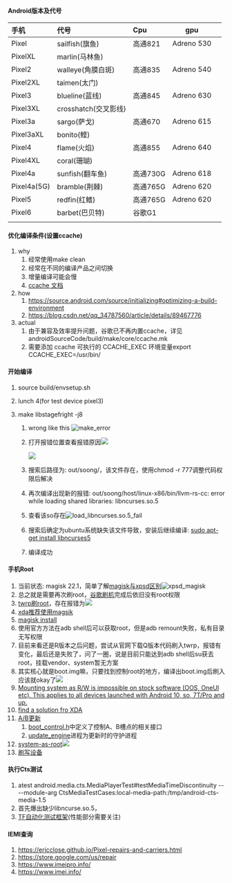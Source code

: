 #### Android版本及代号

| 手机        | 代号                 | Cpu      | gpu        |      |
| :---------- | :------------------- | :------- | ---------- | ---- |
| Pixel       | sailfish(旗鱼)       | 高通821  | Adreno 530 |      |
| PixelXL     | marlin(马林鱼)       |          |            |      |
| Pixel2      | walleye(角膜白斑)    | 高通835  | Adreno 540 |      |
| Pixel2XL    | taimen(太门)         |          |            |      |
| Pixel3      | blueline(蓝线)       | 高通845  | Adreno 630 |      |
| Pixel3XL    | crosshatch(交叉影线) |          |            |      |
| Pixel3a     | sargo(萨戈)          | 高通670  | Adreno 615 |      |
| Pixel3aXL   | bonito(鲣)           |          |            |      |
| Pixel4      | flame(火焰)          | 高通855  | Adreno 640 |      |
| Pixel4XL    | coral(珊瑚)          |          |            |      |
| Pixel4a     | sunfish(翻车鱼)      | 高通730G | Adreno 618 |      |
| Pixel4a(5G) | bramble(荆棘)        | 高通765G | Adreno 620 |      |
| Pixel5      | redfin(红鳍)         | 高通765G | Adreno 620 |      |
| Pixel6      | barbet(巴贝特)       | 谷歌G1   |            |      |
|             |                      |          |            |      |



#### 优化编译条件(设置ccache)

1. why
   1. 经常使用make clean
   2. 经常在不同的编译产品之间切换
   3. 增量编译可能会慢
   4. [ccache 文档](https://ccache.dev/documentation.html)
2. how
   1. https://source.android.com/source/initializing#optimizing-a-build-environment
   2. https://blog.csdn.net/qq_34787560/article/details/89467776
3. actual
   1. 由于兼容及效率提升问题，谷歌已不再内置ccache，详见androidSourceCode/build/make/core/ccache.mk
   2. 需要添加 ccache 可执行的 CCACHE_EXEC 环境变量export CCACHE_EXEC=/usr/bin/

#### 开始编译

1. source build/envsetup.sh

2. lunch 4(for test device pixel3)

3. make libstagefright -j8

   1. wrong  like this ![make_error](/home/youmehe/screenPrint/make_error.png)

   2. 打开报错位置查看报错原因![](/home/youmehe/screenPrint/dex_wrong.png)

      ![](/home/youmehe/screenPrint/dex_path.png)

   3. 搜索后路径为: out/soong/，该文件存在，使用chmod -r 777调整代码权限后解决

   4. 再次编译出现新的报错:  out/soong/host/linux-x86/bin/llvm-rs-cc: error while loading shared libraries: libncurses.so.5

   5. 查看该so存在![load_libncurses.so.5_fail](/home/youmehe/screenPrint/load_libncurses.so.5_fail.png)

   6. 搜索后确定为ubuntu系统缺失该文件导致，安装后继续编译:  [sudo apt-get install libncurses5](https://blog.csdn.net/druieam/article/details/106818875)

   7. 编译成功


#### 手机Root

1. 当前状态: magisk 22.1，简单了解[magisk与xpsd区别](https://sspai.com/post/53043/)![xpsd_magisk](/home/youmehe/screenPrint/xpsd_magisk.png)
2. 总之就是需要再次刷root，[谷歌刷机](https://www.jianshu.com/p/1f4a2b18246a)完成后依旧没有root权限
3. [twrp刷root](https://twrp.me/google/googlepixel3.html)，存在报错为![](/home/youmehe/screenPrint/fastboot_root_failed.png)
4. [xda推荐使用magsik](https://www.xda-developers.com/google-pixel-3-unlock-bootloader-root-magisk/)
5. [magisk install](https://topjohnwu.github.io/Magisk/install.html#patching-images)
6. 使用官方方法在adb shell后可以获取root，但是adb remount失败，私有目录无写权限
7. 目前来看还是R版本之后问题，尝试从官网下载Q版本代码刷入twrp，报错有变化，最后还是失败了，问了一圈，说是目前只能达到adb shell后su获去root，挂载vendor、system暂无方案
8. 其实核心就是boot.img嘛，只要找到控制root的地方，编译出boot.img后刷入应该就okay了![](/home/youmehe/screenPrint/build_boot.png)
9. [Mounting system as R/W is impossible on stock software (OOS, OneUI etc).
   This applies to all devices launched with Android 10, so, 7T/Pro and up.](https://forum.xda-developers.com/t/there-is-a-magisk-module-to-mount-r-w.4187797/)
10. [find a solution fro XDA](https://forum.xda-developers.com/t/script-android-10-universal-mount-system-read-write-r-w.4247311/page-56)
11. [A/B更新](https://source.android.com/devices/tech/ota/ab#slots)
    1. [boot_control.h](https://android.googlesource.com/platform/hardware/libhardware/+/master/include/hardware/boot_control.h)中定义了控制A、B槽点的相关接口
    2. [update_engine](https://android.googlesource.com/platform/system/update_engine/)进程为更新时的守护进程
12. [system-as-root](https://source.android.google.cn/devices/bootloader/partitions/system-as-root?hl=zh-cn)![](/home/youmehe/screenPrint/system-as-root.png)
13. [刷写设备](https://source.android.com/setup/build/running)



#### 执行Cts测试

1. atest android.media.cts.MediaPlayerTest#testMediaTimeDiscontinuity  -- --module-arg  CtsMediaTestCases:local-media-path:/tmp/android-cts-media-1.5
2. 首先爆出缺少libncurse.so.5，
3. [TF自动化测试框架](https://source.android.google.cn/devices/tech/test_infra/tradefed?hl=zh-cn)(性能部分需要关注)



#### IEMI查询

1. https://ericclose.github.io/Pixel-repairs-and-carriers.html
2. https://store.google.com/us/repair
3. https://www.imeipro.info/
4. https://www.imei.info/